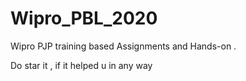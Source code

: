 # Wipro_PBL_2020
Wipro PJP training based Assignments and Hands-on .

Do star it , if it helped u in any way
